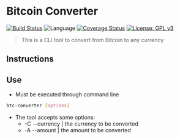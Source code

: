 # Bitcoin Converter

[![Build Status](https://badgen.net/travis/julio-cesar-development/btc-converter?icon=travis)](https://travis-ci.org/julio-cesar-development/btc-converter)
![Language](https://badgen.net/badge/language/javascript/red)
[![Coverage Status](https://coveralls.io/repos/github/julio-cesar-development/btc-converter/badge.svg?branch=master)](https://coveralls.io/github/julio-cesar-development/btc-converter?branch=master)
[![License: GPL v3](https://img.shields.io/badge/License-GPLv3-blue.svg)](https://www.gnu.org/licenses/gpl-3.0)

> This is a CLI tool to convert from Bitcoin to any currency

## Instructions

## Use

* Must be executed through command line

```bash
btc-converter [options]
```

* The tool accepts some options:
  * -C --currency | the currency to be converted
  * -A --amount | the amount to be converted
